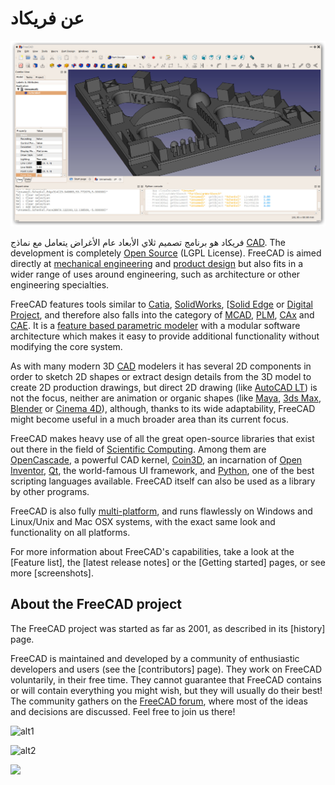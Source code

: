 # عن فريكاد

![](images/FreeCAD_default.jpg)

فريكاد هو برنامج تصميم ثلاي الأبعاد عام الأغراض يتعامل مع نماذج [CAD](http://en.wikipedia.org/wiki/CAD). The development is completely [Open Source](http://en.wikipedia.org/wiki/Open_source) (LGPL License). FreeCAD is aimed directly at [mechanical engineering](http://en.wikipedia.org/wiki/Mechanical_engineering) and [product design](http://en.wikipedia.org/wiki/Product_design) but also fits in a wider range of uses around engineering, such as architecture or other engineering specialties.

FreeCAD features tools similar to [Catia](http://en.wikipedia.org/wiki/Catia), [SolidWorks](http://en.wikipedia.org/wiki/Solidworks), [[Solid Edge](http://en.wikipedia.org/wiki/Solid_Edge) or [Digital Project](https://en.wikipedia.org/wiki/Digital_Project), and therefore also falls into the category of [MCAD](http://en.wikipedia.org/wiki/CAD), [PLM](http://en.wikipedia.org/wiki/Product_Lifecycle_Management), [CAx](http://en.wikipedia.org/wiki/CAx) and [CAE](http://en.wikipedia.org/wiki/Computer-aided_engineering). It is a [feature based parametric modeler](http://en.wikipedia.org/wiki/Parametric_feature_based_modeler) with a modular software architecture which makes it easy to provide additional functionality without modifying the core system.

As with many modern 3D [CAD](http://en.wikipedia.org/wiki/CAD) modelers it has several 2D components in order to sketch 2D shapes or extract design details from the 3D model to create 2D production drawings, but direct 2D drawing (like [AutoCAD LT](http://en.wikipedia.org/wiki/AutoCAD#AutoCAD_LT)) is not the focus, neither are animation or organic shapes (like [Maya](http://en.wikipedia.org/wiki/Maya_(software)), [3ds Max](http://en.wikipedia.org/wiki/3ds_Max), [Blender](http://en.wikipedia.org/wiki/Blender_%28software%29) or [Cinema 4D](http://en.wikipedia.org/wiki/CINEMA_4D)), although, thanks to its wide adaptability, FreeCAD might become useful in a much broader area than its current focus.

FreeCAD makes heavy use of all the great open-source libraries that exist out there in the field of [Scientific Computing](http://en.wikipedia.org/wiki/Scientific_Computation). Among them are [OpenCascade](http://opencascade.org/), a powerful CAD kernel, [Coin3D](http://www.coin3d.org/), an incarnation of [Open Inventor](http://en.wikipedia.org/wiki/Open_Inventor), [Qt](http://www.qtsoftware.com/), the world-famous UI framework, and [Python](http://www.python.org/), one of the best scripting languages available. FreeCAD itself can also be used as a library by other programs.

FreeCAD is also fully [multi-platform](http://en.wikipedia.org/wiki/Cross-platform), and runs flawlessly on Windows and Linux/Unix and Mac OSX systems, with the exact same look and functionality on all platforms.

For more information about FreeCAD's capabilities, take a look at the [Feature list], the [latest release notes] or the [Getting started] pages, or see more [screenshots].

## About the FreeCAD project

The FreeCAD project was started as far as 2001, as described in its [history] page.

FreeCAD is maintained and developed by a community of enthusiastic developers and users (see the [contributors] page). They work on FreeCAD voluntarily, in their free time. They cannot guarantee that FreeCAD contains or will contain everything you might wish, but they will usually do their best! The community gathers on the [FreeCAD forum](https://forum.freecadweb.org), where most of the ideas and decisions are discussed. Feel free to join us there!

![alt1](https://raw.github.com/yorikvanhavre/FreeCAD-documentation/master/user-documentation/images/FreeCAD.svg?sanitize=true)

![alt2](images/FreeCAD.svg)

<img src="images/FreeCAD.svg" />